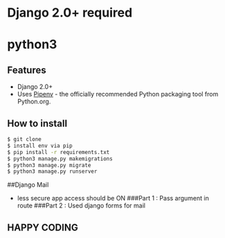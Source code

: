 # Django 2.0+ required
# python3

## Features

- Django 2.0+
- Uses [Pipenv](https://github.com/kennethreitz/pipenv) - the officially recommended Python packaging tool from Python.org.


## How to install

```bash
$ git clone
$ install env via pip
$ pip install -r requirements.txt
$ python3 manage.py makemigrations
$ python3 manage.py migrate
$ python3 manage.py runserver
```

##Django Mail
- less secure app access should be ON
###Part 1 : Pass argument in route
###Part 2 : Used django forms for mail

## HAPPY CODING

